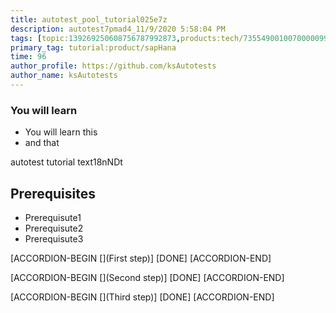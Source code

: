 ```yaml
---
title: autotest_pool_tutorial025e7z
description: autotest7pmad4_11/9/2020 5:58:04 PM
tags: [topic:139269250608756787992873,products:tech/73554900100700000996,tutorial:experience/advanced]
primary_tag: tutorial:product/sapHana
time: 96
author_profile: https://github.com/ksAutotests
author_name: ksAutotests
---
```

### You will learn
- You will learn this
- and that

autotest tutorial text18nNDt

## Prerequisites
- Prerequisute1
- Prerequisute2
- Prerequisute3

[ACCORDION-BEGIN [](First step)]
[DONE]
[ACCORDION-END]

[ACCORDION-BEGIN [](Second step)]
[DONE]
[ACCORDION-END]

[ACCORDION-BEGIN [](Third step)]
[DONE]
[ACCORDION-END]


